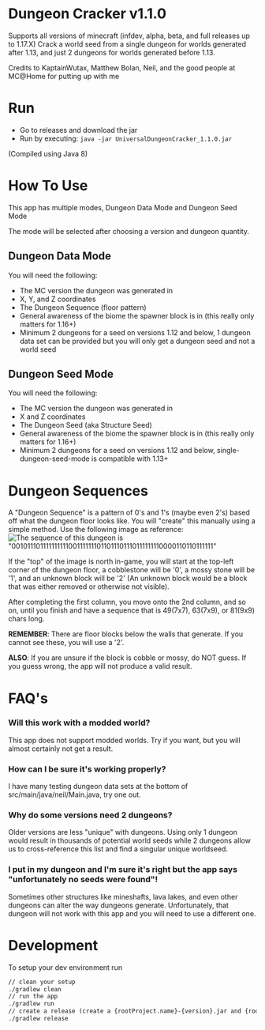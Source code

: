 # Dungeon Cracker v1.1.0

Supports all versions of minecraft (infdev, alpha, beta, and full releases up to 1.17.X)
Crack a world seed from a single dungeon for worlds generated after 1.13, and just 2 dungeons for worlds generated before 1.13.

Credits to KaptainWutax, Matthew Bolan, Neil, and the good people at MC@Home for putting up with me

# Run

- Go to releases and download the jar
- Run by executing: `java -jar UniversalDungeonCracker_1.1.0.jar`

(Compiled using Java 8)

# How To Use
This app has multiple modes, Dungeon Data Mode and Dungeon Seed Mode

The mode will be selected after choosing a version and dungeon quantity.
## Dungeon Data Mode
You will need the following:
- The MC version the dungeon was generated in
- X, Y, and Z coordinates
- The Dungeon Sequence (floor pattern)
- General awareness of the biome the spawner block is in (this really only matters for 1.16+)
- Minimum 2 dungeons for a seed on versions 1.12 and below, 1 dungeon data set can be provided but you will only get a dungeon seed and not a world seed

## Dungeon Seed Mode
You will need the following:
- The MC version the dungeon was generated in
- X and Z coordinates
- The Dungeon Seed (aka Structure Seed)
- General awareness of the biome the spawner block is in (this really only matters for 1.16+)
- Minimum 2 dungeons for a seed on versions 1.12 and below, single-dungeon-seed-mode is compatible with 1.13+


# Dungeon Sequences
A "Dungeon Sequence" is a pattern of 0's and 1's (maybe even 2's) based off what the dungeon floor looks like. You will "create" this manually using a simple method. Use the following image as reference:
![The sequence of this dungeon is "001011101111111111001111111011011101110111111110000110110111111"](https://i.imgur.com/eEl18Tq.png)

If the "top" of the image is north in-game, you will start at the top-left corner of the dungeon floor, a cobblestone will be '0', a mossy stone will be '1', and an unknown block will be '2' (An unknown block would be a block that was either removed or otherwise not visible).

After completing the first column, you move onto the 2nd column, and so on, until you finish and have a sequence that is 49(7x7), 63(7x9), or 81(9x9) chars long.

**REMEMBER**: There are floor blocks below the walls that generate. If you cannot see these, you will use a '2'.

**ALSO**: If you are unsure if the block is cobble or mossy, do NOT guess. If you guess wrong, the app will not produce a valid result.

# FAQ's
### Will this work with a modded world?
This app does not support modded worlds. Try if you want, but you will almost certainly not get a result.
### How can I be sure it's working properly?
I have many testing dungeon data sets at the bottom of src/main/java/neil/Main.java, try one out.
### Why do some versions need 2 dungeons?
Older versions are less "unique" with dungeons. Using only 1 dungeon would result in thousands of potential world seeds while 2 dungeons allow us to cross-reference this list and find a singular unique worldseed.
### I put in my dungeon and I'm sure it's right but the app says "unfortunately no seeds were found"!
Sometimes other structures like mineshafts, lava lakes, and even other dungeons can alter the way dungeons generate. Unfortunately, that dungeon will not work with this app and you will need to use a different one.


# Development

To setup your dev environment run
```md
// clean your setup
./gradlew clean
// run the app
./gradlew run
// create a release (create a {rootProject.name}-{version}.jar and {rootProject.name}-{version}.exe in build/libs)
./gradlew release
````
